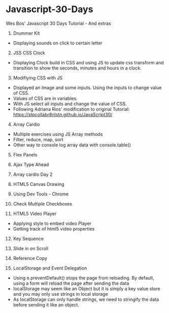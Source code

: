 # Javascript-30-Days
Wes Bos' Javascript 30 Days Tutorial - And extras

1. Drummer Kit
- Displaying sounds on click to certain letter

2. JSS CSS Clock
- Displaying Clock build in CSS and using JS to update css transform and transition to show the seconds, minutes and hours in a clock.

3. Modifiying CSS with JS
- Displayed an Image and some inputs. Using the inputs to change value of CSS.
- Values of CSS are in variables.
- With JS select all inputs and change the value of CSS.
- Following Adriana Rios' modification to original Tutorial: https://stpcollabr8nlstn.github.io/JavaScript30/

4. Array Cardio
- Multiple exercises using JS Array methods
- Filter, reduce, map, sort
- Other way to console log array data with console.table()

5. Flex Panels


6. Ajax Type Ahead

7. Array cardio Day 2

8. HTML5 Canvas Drawing

9. Using Dev Tools - Chrome

10. Check Multiple Checkboxes

11. HTML5 Video Player
- Applying style to embed video Player
- Getting track of html5 video properties

12. Key Sequence

13. Slide in on Scroll

14. Reference Copy

15. LocalStorage and Event Delegation
- Using e.preventDefault() stops the page from reloading. By default, using a form will reload the page after sending the data
- localStorage may seem like an Object but it is simply a key value store and you may only use strings in local storage
- As localStorage can only handle strings, we need to stringify the data before sending it like an object.

